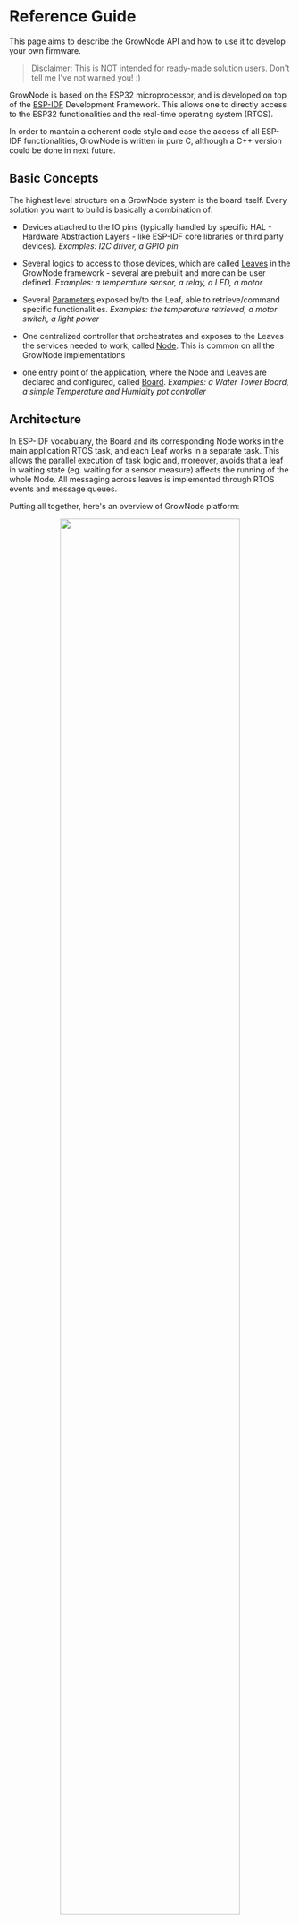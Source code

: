 # Reference Guide

This page aims to describe the GrowNode API and how to use it to develop your own firmware. 

> Disclaimer: This is NOT intended for ready-made solution users. Don't tell me I've not warned you! :)

GrowNode is based on the ESP32 microprocessor, and is developed on top of the [ESP-IDF](https://docs.espressif.com/projects/esp-idf/en/latest/esp32/) Development Framework. This allows one to directly access to the ESP32 functionalities and the real-time operating system (RTOS).

In order to mantain a coherent code style and ease the access of all ESP-IDF functionalities, GrowNode is written in pure C, although a C++ version could be done in next future. 

## Basic Concepts

The highest level structure on a GrowNode system is the board itself. Every solution you want to build is basically a combination of:

- Devices attached to the IO pins (typically handled by specific HAL - Hardware Abstraction Layers - like ESP-IDF core libraries or third party devices). *Examples: I2C driver, a GPIO pin*

- Several logics to access to those devices, which are called [Leaves](#leaves) in the GrowNode framework - several are prebuilt and more can be user defined. *Examples: a temperature sensor, a relay, a LED, a motor*

- Several [Parameters](#parameters) exposed by/to the Leaf, able to retrieve/command specific functionalities. *Examples: the temperature retrieved, a motor switch, a light power*

- One centralized controller that orchestrates and exposes to the Leaves the services needed to work, called [Node](#node). This is common on all the GrowNode implementations

- one entry point of the application, where the Node and Leaves are declared and configured, called [Board](#boards). *Examples: a Water Tower Board, a simple Temperature and Humidity pot controller*

## Architecture

In ESP-IDF vocabulary, the Board and its corresponding Node works in the main application RTOS task, and each Leaf works in a separate task. This allows the parallel execution of task logic and, moreover, avoids that a leaf in waiting state (eg. waiting for a sensor measure) affects the running of the whole Node. All messaging across leaves is implemented through RTOS events and message queues.

Putting all together, here's an overview of GrowNode platform:

<p align="center">
<img src="../img/platform.png" width="80%">
</p>

### Code reference

Code Documentation is described in [API](../html/index.html) section. The entry point of all GrowNode functionalities resides in the `grownode.h` header file. Users just have to reference it in their code. 

## Node

The core element of a GrowNode implementation is the Node. It represents the container and the entry point for the board capabilities.

In order to properly create a Node, a configuration shall be supplied. This is done by creating a `gn_config_handle_t` data structure and then injecting it using the `gn_node_create()` function. A `gn_node_handle_t` pointer will be returned, that is the reference to be passed in the next board configuration steps to create the necessary Leaves.

To start the Node execution loop, the `gn_node_start()` function has to be called. This will trigger the `xTaskCreate()` RTOS function per each configured leaf. 

Although a Node is intended to survive for the entire duration of the application, a `gn_node_destroy()` function is provided, to release Node resources. 

### Node statuses

The Node initialization process implies, depending on the configuration, the start of several services like WiFi provisioning, MQTT server connection, that requires time. In order to give the user the possibility to perform operations while the init process continues (like showing a message on the display or handle issues) it is possible to use a loop to retrieve the Node status and wait until init ends, and then proceed. 

A node has a status represented by the `gn_node_status_t` enum. 

The default initial status is `GN_NODE_STATUS_NOT_INITIALIZED`. During initialization process, it goes into `GN_NODE_STATUS_INITIALIZING`. If some errors occur, a specific status is associated (see [API](../html/index.html)). If everything goes well, the status is moved to `GN_NODE_STATUS_READY_TO_START`. This gives the user the OK to exit from the wait loop and proceed with starting the node operations.

After a successful call of `gn_node_start()` the node goes into `GN_NODE_STATUS_STARTED`. A good `main()` infinite loop could check if the status of the node changes and react accordingly. Note: you won't find it in the code as per today :)

### Code Sample: Node creation and startup

```
	gn_config_init_param_t config_init = {
		.provisioning_password = "grownode",
		.server_base_topic = "/grownode/mqttroottopic",
		...
	};

	//creates the config handle
	gn_config_handle_t config = gn_init(&config_init);
	...
	
	//creates a new node
	gn_node_config_handle_t node = gn_node_create(config, "my root node");
	...
	
	//waits until the config process ends
	while (gn_get_status(config) != GN_NODE_STATUS_READY_TO_START) {
		vTaskDelay(1000 / portTICK_PERIOD_MS);
		ESP_LOGI(TAG, "grownode startup status: %s",
				gn_get_status_description(config));
	}
	...

	//finally, start node
	gn_node_start(node);
```


## Leaves

Every sensor or actuator is represented by a Leaf. The Leaf is the 'engine' of the underlying logic, it is designed to be reusable multiple times in a Node and to be configured in a consistent way. A Leaf represents the bridge between the User and the hardware layer, therefore it is handled by the GrowNode engine as a separated RTOS task, and is accessed in an asyncronous way.

Every leaf shall expose a `gn_leaf_config_callback` callback function that initializes its resources. 

In order to add a leaf to a node, the `gn_leaf_create` function is called first:

```
gn_leaf_handle_t gn_leaf_create(gn_node_handle_t node,
		const char *name, gn_leaf_config_callback leaf_config, size_t task_size)
```

This binds the Leaf to the parent Node, and tells the Node to use the `gn_leaf_config_callback` callback to initialize the resources at the appropriate moment. Typical job of a config callback function is to load and initialize its parameters and allocate memory for the side structures. Callback definition is:

```
typedef gn_leaf_descriptor_handle_t (*gn_leaf_config_callback)(
		gn_leaf_handle_t leaf_config);
```

The `gn_leaf_descriptor_handle_t` is a reference to the information configured.

GrowNode engine will use later those info to start the leaf. Another callback must be implemented in the leaf:

```
typedef void (*gn_leaf_task_callback)(gn_leaf_handle_t leaf_config);
```

In this callback it is contained the business logic of the leaf, like:
 
- reading the Leaf parameter status
- listening for parameter updates from external sources (network or internal)
- updating the user UI
- working with underlying hardware resources 
- updating its parameters

### Examples

```
	//creates the moisture sensor
	moisture_leaf = gn_leaf_create(node, "moisture", gn_capacitive_moisture_sensor_config, 4096);
```

## Parameters

GrowNode allows users to access Leaves input and outputs through Parameters. A parameter defines its behavior and holds its value.
Depending on their configuration, parameters can be exposed and accessed from inside the code (eg. from an onboard temperature controller) or from the network (eg. to monitor the water level). They can be also updated in both ways. 

Parameters can be stored in the NVS flash (the ESP32 'hard drive') in order to be persisted over board restart, in a transparent way (no code needed). 

### Initialization

Each Leaf has a predetermined set of parameters. Those are initialized in the configuration phase described in the [Leaves](#leaves) section. However, the initial values can be overridden by the user. For instance, a parameter defining a GPIO pin should be customized depending on the board circuit. To do this, the `gn_leaf_param_init_XXX()` functions are defined. Example: 

```
	gn_leaf_handle_t lights = gn_leaf_create(node, "light switch", gn_gpio_config, 4096);
	gn_leaf_param_init_double(lights, GN_GPIO_PARAM_GPIO, 25);
```

Here, a `lights` leaf is created using the `gn_gpio_config` callback. This leaf (see `gn_gpio` leaf code) has a parameter called `GN_GPIO_PARAM_GPIO` that represents the GPIO to control. This code assigns the value 25 to that parameter at startup.

### Fast creation

Some leaves has convenient functions created to perform creation and initialization in a compact form. Those functions have the suffix `_fastcreate` (see for instance `gn_gpio_fastcreate()` on `gn_gpio.c` leaf)

### Update

A leaf parameter can be updated:

- from the network: see [MQTT Protocol](#mqtt)
- from the code

When updating from user code, the `gn_leaf_param_set_XXX()` functions are used. They inform the leaf that the parameter shall be changed to a new value. This is done via event passing as the leaf resides to another task, so it's an asynchronous call.

### Code Sample: Leaf declaration and parameters initialization

This is the complete code to create and configure a BME280 Leaf sensor, a temperature + humidity + pressure sensor (for complete description of this sensor, see [leaves](leaves.md)

```
	gn_leaf_handle_t env_thp = gn_leaf_create(node, "bme280", gn_bme280_config, 8192);
	gn_leaf_param_init_double(env_thp, GN_BME280_PARAM_SDA, 21);
	gn_leaf_param_init_double(env_thp, GN_BME280_PARAM_SCL, 22);
	gn_leaf_param_init_bool(env_thp, GN_BME280_PARAM_ACTIVE, true);
	gn_leaf_param_init_double(env_thp, GN_BME280_PARAM_UPDATE_TIME_SEC, 10);
```

##User defined Leaves

This section aims to give you necessary knowledge over the Leaves management framework. Is intended for users that want to use preconfigured leaves or to build new leaves. It's a rather simple task and many working examples are present in the `leaves` folder.

A Leaf is tipycally used to bridge the hardware layer, supported by a collection of Parameters that represents the inputs and outputs of its operations.

A Leaf can also be used to coordinate other leaves by sending messages and modifying their parameters.

In order to approach to this topic, you must understand the parameter API features.

### Parameter declaration

The declaration of a parameter inside a Leaf is done by calling `gn_leaf_param_create()`. Signature:

```
gn_leaf_param_handle_t gn_leaf_param_create(gn_leaf_handle_t leaf_config,
		const char *name, const gn_val_type_t type, const gn_val_t val,
		gn_leaf_param_access_type_t access, gn_leaf_param_storage_t storage,
		gn_validator_callback_t validator);
```

The return type of this function is a reference to the parameter, that will be stored into the leaf for future use.

### Parameter Types

Parameters are strong typed. That means that internally into Grownode engine they are represented using C types. Types are enumerated in `gn_val_type_t`.

```
typedef enum {
	GN_VAL_TYPE_STRING,			/*!< character array, user defined dimension */
	GN_VAL_TYPE_BOOLEAN,		/*!< true/false */
	GN_VAL_TYPE_DOUBLE,			/*!< floating point with sign */
} gn_val_type_t;
```

Storage of the value is made by an union called `gn_val_t`:

```
typedef union {
	char *s;
	bool b;
	double d;
} gn_val_t;
```

As you can see from this definition, it is user responsibility to allocate memory in case of a char array parameter. This has to be done inside the Leaf code.

### Access Type

Parameters can have multiple uses, and therefore its access type can be different:

```
typedef enum {
	GN_LEAF_PARAM_ACCESS_ALL = 0x01, 			/*!< param can be modified both by the node and network (eg. local configuration settings)*/
	GN_LEAF_PARAM_ACCESS_NETWORK = 0x02,		/*!< param can be modified only by network (eg. configuration settings from environment)*/
	GN_LEAF_PARAM_ACCESS_NODE = 0x03, 			/*!< param can be modified only by the node (eg. sensor data)*/
	GN_LEAF_PARAM_ACCESS_NODE_INTERNAL = 0x04 	/*!< param can be modified only by the node (eg. sensor data) and it is not shown externally*/
} gn_leaf_param_access_type_t;
```

The access type is evaluated upon parameter change. If the request is not compatible with the access type (eg. a network request against a GN_LEAF_PARAM_ACCESS_NODE access type) the request won't have any effect. 

### Storage

Some parameters holds the board hardware configuration, like the GPIO pin a sensor is attached to, or board status information that neeed to survive over board restarts or power failures (like the standard power a pump shall be activated). Those parameters can be stored on each update in the ESP32 Non Volatile Storage (NVS). The current implementation stores in key-value pairs, before hashing the key using leaf name and parameter name.

```
typedef enum {
	GN_LEAF_PARAM_STORAGE_PERSISTED, 	/*!< param is stored in NVS flash every time it changes*/
	GN_LEAF_PARAM_STORAGE_VOLATILE 		/*< param is never stored in NVS flash*/
} gn_leaf_param_storage_t;
```

> Pay attention to not persist parameters that have continuous updates, like temperature. It can cause a fast degradation of the board memory!

### Validators

Making sure the parameter update arriving from the network makes sense can be a boring task for a leaf developer. And risk of forgetting a check and allow unsafe values can break the code or even make the system dangerous (think of turning on a pump at exceeding speed or without a time limit).

For this reason, the Grownode platform exposes a reusable mechanism to make the code safer: parameter validators.

Validators are functions compliant to the `gn_validator_callback_t` callback:

```
typedef gn_leaf_param_validator_result_t (*gn_validator_callback_t)(
		gn_leaf_param_handle_t param, void **value);
```

The intended behavior is to check the value agains predetermined values, and return the result code on its `gn_leaf_param_validator_result_t` variable:

```
typedef enum {
	GN_LEAF_PARAM_VALIDATOR_PASSED = 0x000,					/*!< value is compliant */
	GN_LEAF_PARAM_VALIDATOR_ERROR_ABOVE_MAX = 0x001,		/*!< value is over the maximum limit */
	GN_LEAF_PARAM_VALIDATOR_ERROR_BELOW_MIN = 0x002,		/*!< value is below the minimum limit */
	GN_LEAF_PARAM_VALIDATOR_ERROR_NOT_ALLOWED = 0x100,		/*!< value is not allowed for other reasons */
	GN_LEAF_PARAM_VALIDATOR_ERROR_GENERIC = 0x101,			/*!< algorithm has returned an error */
	GN_LEAF_PARAM_VALIDATOR_PASSED_CHANGED = 0x200			/*!< value was not allowed but has been modified by the validator to be compliant*/
} gn_leaf_param_validator_result_t;
```

As you can see, there is a possibility that the validator changes the value of the parameter, like if the value to be checked is below zero then set the value to zero. 

Standard validators are present for standard value types:

```
gn_leaf_param_validator_result_t gn_validator_double_positive(
		gn_leaf_param_handle_t param, void **param_value);

gn_leaf_param_validator_result_t gn_validator_double(
		gn_leaf_param_handle_t param, void **param_value);

gn_leaf_param_validator_result_t gn_validator_boolean(
		gn_leaf_param_handle_t param, void **param_value);
```

But it's easy to add new ones. Examples can be found in `gn_hydroboard2_watering_control.c` code:


```
gn_leaf_param_validator_result_t _gn_hb2_watering_time_validator(
		gn_leaf_param_handle_t param, void **param_value) {

	double val;
	if (gn_leaf_param_get_value(param, &val) != GN_RET_OK)
		return GN_LEAF_PARAM_VALIDATOR_ERROR;

	double _p1 = **(double**) param_value;
	ESP_LOGD(TAG, "_watering_time_validator - param: %d", (int )_p1);

	if (GN_HYDROBOARD2_MIN_WATERING_TIME > **(double**) param_value) {
		memcpy(param_value, &GN_HYDROBOARD2_MIN_WATERING_TIME,
				sizeof(GN_HYDROBOARD2_MIN_WATERING_TIME));
		return GN_LEAF_PARAM_VALIDATOR_PASSED_CHANGED;
	} else if (GN_HYDROBOARD2_MAX_WATERING_TIME < **(double**) param_value) {
		memcpy(param_value, &GN_HYDROBOARD2_MAX_WATERING_TIME,
				sizeof(GN_HYDROBOARD2_MAX_WATERING_TIME));
		return GN_LEAF_PARAM_VALIDATOR_PASSED_CHANGED;
	}

	_p1 = **(double**) param_value;
	ESP_LOGD(TAG, "_watering_time_validator - param: %d", (int )_p1);

	return GN_LEAF_PARAM_VALIDATOR_PASSED;
}
```

##Standard Leaves




## Boards

Boards are a collection of preconfigured Leaves to have a ready made solution, described in [Boards](boards.md) section. Goal is to give you a working solution without the need of develop your own code.

In order to include a board in your code, you just need to modify your `main.c` file including the appropriate header file in `components/grownode/boards library` folder and call the appropriate board configuration function:

```
	...
	//header include the board you want to start here
	#include "gn_blink.h"
	...
	//creates a new node
	gn_node_handle_t node = gn_node_create(config, "node");

	//the board to start
	gn_configure_blink(node);

	//finally, start node
	gn_node_start(node);

```

## Event subsystem

Main application works in a RTOS task. Leaves works in dedicated tasks. Networking and other ESP-IDF services has their own tasks as well. This means that all communication through those components must be done using the RTOS task messaging features and higher ESP-IDF abstractions.

GrowNode uses [Event Loop library](https://docs.espressif.com/projects/esp-idf/en/latest/esp32/api-reference/system/esp_event.html) from ESP-IDF to list, subscribe and publish events. It declares one base event `GN_BASE_EVENT` and a `gn_event_id_t` enumeration where all event types are listed.

### Subscribing events

In order to grab a specific event you can rely on ESP-IDF event loop functions. In order to recall the proper event loop from a Leaf or Node, `gn_leaf_get_event_loop()` and `gn_node_get_event_loop()` are provided. See example:

```
//register for events
esp_event_handler_instance_register_with(gn_leaf_get_event_loop(leaf_config), GN_BASE_EVENT,  
	GN_EVENT_ANY_ID, gn_leaf_led_status_event_handler, leaf_config, NULL);

```

This code creates a subscription for all events (`GN_EVENT_ANY_ID`), calling `gn_leaf_led_status_event_handler` callback once an event is triggered, and pass the `leaf_config` pointer in the context.

Those functions returns currently the same event loop, different implementations are made for future needs.

### Publishing events

Event are published using straight esp event loop functionalities: 

```
esp_event_post_to(event_loop, GN_BASE_EVENT,
		GN_NET_CONNECTED_EVENT, NULL, 0,
		portMAX_DELAY);
```

### Listening for event

Event callbacks shall implement `esp_event_handler_t` syntax. Payload is dependent on the event type triggered: 

```
void gn_pump_control_task_event_handler(void *handler_args,
		esp_event_base_t base, int32_t event_id, void *event_data) {

	gn_leaf_parameter_event_t *evt = (gn_leaf_parameter_event_t*) event_data;
	switch (event_id) {
	case GN_LEAF_PARAM_CHANGED_EVENT:
...
```

### Acquiring events in leaf code

Events addressed to leaves from other leaves and from network has a special, direct way to be processed, that improves GrowNode engine performances, using RTOS queues. Leaves that has just to wait for an event can implement an infinite loop where an `xQueueReceive()` function waits for events for a specific time window. If no events are presents in the queue, the queue releases the control to the leaf: 

```
gn_leaf_parameter_event_t evt;
	
if (xQueueReceive(gn_leaf_get_event_queue(leaf_config), &evt, 
	pdMS_TO_TICKS(100)) == pdPASS) {
	
	//event arrived for this node
	switch (evt.id) {

		//parameter change
		case GN_LEAF_PARAM_CHANGE_REQUEST_EVENT:

		ESP_LOGD(TAG, "request to update param %s, data = '%s'",
			evt.param_name, evt.data);
	...
```

## Networking

GrowNode uses standard ESP32 provisioning framework to connect your wifi network. It can use SoftAP or BLE provisioning, to be specified from the [build system](#build-system).

Once provisioned, GrowNode engine will try to estabilish a connection to the specified WiFi network during the `gn_init()` initialization process. If the network connection cannot be estabilished, the board can be configured to wait forever or to reset its provisioning status (cancelling the wifi credentials and restarting) in order to be ready to join another network.

### Configuration

See [Network Configuration](start.md#network-startup) for a basic startup.

Parameters involved in the WiFi configuration are described in `gn_config_init_param_t` struct to be passed to node creation:

- `bool provisioning_security`: defines if the provisioning protocol should use encrypted communication and proof of possession - default true;
- `char provisioning_password[9]`: define the password an user shall enter to prove being a grownode administrator;
- `int16_t wifi_retries_before_reset_provisioning`: how many times the wifi driver tries to connect to the network before resetting provisioning info - -1 to never lose provisioning (warning: in case of SSID change, no way to reset!
	
Upon connection, a `GN_NET_CONNECTED_EVENT` is triggered, and a `GN_NET_DISCONNECTED_EVENT` is triggered upon disconnection.

## MQTT

GrowNode uses MQTT as messaging protocol. It has been choosen due to wide use across IoT community, becoming a de facto standard for those applications. Users can deploy their own MQTT server or use a public server in the network. 

GrowNode will connect to the MQTT server just after receiving wifi credentials.

### Configuration

See [Network Configuration](start.md#network-startup) for a basic startup.

Parameters involved in the MQTT server configuration are described in `gn_config_init_param_t` struct to be passed to node creation:

- `bool server_board_id_topic`: whether grownode engine shall add the MAC address of the board in the topic prefix - default false;
- `char server_base_topic[80]`: the base topic where to publish messages, format shall include all slashes - example: `/grownode/test`;
- `char server_url[255]`: URL of the server, specified with protocol and port - example: `mqtt://192.168.1.170:1883`;
- `uint32_t server_keepalive_timer_sec`: GrowNode engine will send a keepalive message to MQTT server. This indicates the seconds between two messages. if not found or 0, keepalive messages will not be triggered;

### MQTT Protocol

> All messages are sent using QoS 0, retain = false. This to improve efficiency and performances on the node side. But this also means that if no listeners are subscribed when the message is lost. 

GrowNode uses JSON formatting to produce complex payloads. 

#### Startup messages

Upon Server connection, the Node will send a startup message.

| Parameter   | Description |
| ----------- | ----------- |
| Topic       | <base>/STS  |
| QoS         | 0 			|
| Payload     | { "msgtype": "online" }       |

#### LWT messages

LWT message (last will testament) is a particular message the MQTT server will publish if no messages are received from a certain time. 

| Parameter   | Description |
| ----------- | ----------- |
| Topic       | <base>/STS  |
| QoS         | 1 			|
| **retain**  | 1 			|
| Payload     | { "msgtype": "offline" }  |

#### Node Config message

This is a message showing the node configuration to the network. Currently, it is sent as keepalive.

| Parameter   | Description |
| ----------- | ----------- |
| Topic       | <base>/STS  |
| QoS         | 0 			|
| Payload     | { "msgtype": "config" }       | 

todo

### Leaf parameter change notify

| Parameter   | Description |
| ----------- | ----------- |
| Topic       | <base>/<leaf>/<parameter>/STS  |
| QoS         | 0 			|
| Payload     | parameter-dependent    | 

### Leaf parameter change request

| Parameter   | Description |
| ----------- | ----------- |
| Topic       | <base>/<leaf>/<parameter>/CMD  |
| QoS         | 0 			|
| Payload     | parameter-dependent    | 

#### Discovery messages

> This feature is not yet completed. Please consider it experimental.

Discovery messages are particular messages that allows servers like openHAB or HomeAssistant to automatically detect the node capabilities and expose them in their system. With this functionality users does not have to manually add sensors to their home automation servers.

Parameters involved in the configuration are described in `gn_config_init_param_t` struct to be passed to node creation:

- `bool server_discovery`: whether the functionality shall be enabled - default false
- `char server_discovery_prefix[80]`: topic prefix

| Parameter   | Description |
| ----------- | ----------- |
| Topic       | <server_discovery_prefix>  |
| QoS         | 0 			|
| Payload     | todo    | 


### OTA message

This message informs the node to upload the firmware from the config specified URL.

| Parameter   | Description |
| ----------- | ----------- |
| Topic       | <base>/CMD  |
| QoS         | 0 			|
| Payload     | OTA    | 

This gives the confirmation the OTA message has been processed and the OTA is in progress

| Parameter   | Description |
| ----------- | ----------- |
| Topic       | <base>/STS  |
| QoS         | 0 			|
| Payload     | OTA    | 

### Reboot message

This message informs the node to reboot 

| Parameter   | Description |
| ----------- | ----------- |
| Topic       | <base>/CMD  |
| QoS         | 0 			|
| Payload     | RBT    | 

This gives the confirmation the reboot message has been processed and the board is rebooting

| Parameter   | Description |
| ----------- | ----------- |
| Topic       | <base>/STS  |
| QoS         | 0 			|
| Payload     | RBT    | 

### Reset  message

This message informs the node to reset the NVS. This will bring to the initial configuration, including provisioning.

| Parameter   | Description |
| ----------- | ----------- |
| Topic       | <base>/CMD  |
| QoS         | 0 			|
| Payload     | RST    | 

This gives the confirmation the reset message has been processed and the reset is in progress

| Parameter   | Description |
| ----------- | ----------- |
| Topic       | <base>/STS  |
| QoS         | 0 			|
| Payload     | RST    | 

### Leaf parameter change request

| Parameter   | Description |
| ----------- | ----------- |
| Topic       | <base>/<leaf>/<parameter>/CMD  |
| QoS         | 0 			|
| Payload     | parameter-dependent    | 


##Display

todo

##Logging

todo

##Error handling

todo

##Utilities

todo

## Build System

Grownode relies on ESP-IDF build system. It is designed to be a component, and you can configure the build options via standard ESP-IDF command line or from your IDE. See [Configuration](../workflow/#configure-your-project) section.
